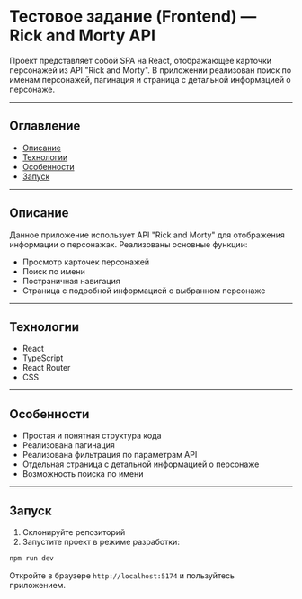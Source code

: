 # Тестовое задание (Frontend) — Rick and Morty API

Проект представляет собой SPA на React, отображающее карточки персонажей из API "Rick and Morty". В приложении
реализован поиск по именам персонажей, пагинация и страница с детальной информацией о
персонаже.

---

## Оглавление

- [Описание](#описание)
- [Технологии](#технологии)
- [Особенности](#особенности)
- [Запуск](#запуск)

---

## Описание

Данное приложение использует API "Rick and Morty" для отображения информации о персонажах. Реализованы основные функции:

- Просмотр карточек персонажей
- Поиск по имени
- Постраничная навигация
- Страница с подробной информацией о выбранном персонаже

---

## Технологии

- React 
- TypeScript
- React Router 
- CSS

---

## Особенности

- Простая и понятная структура кода
- Реализована пагинация
- Реализована фильтрация по параметрам API
- Отдельная страница с детальной информацией о персонаже
- Возможность поиска по имени

---

## Запуск
1. Cклонируйте репозиторий
2. Запустите проект в режиме разработки:

```bash
npm run dev
```

Откройте в браузере `http://localhost:5174` и пользуйтесь приложением.

